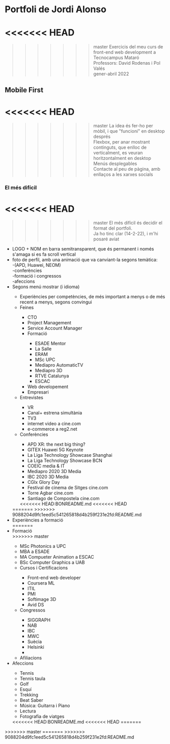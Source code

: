 # Portfoli de Jordi Alonso
<<<<<<< HEAD
=======

>>>>>>> master
Exercicis del meu curs de front-end web development a Tecnocampus Mataró<br/>
Professors: David Rodenas i Pol Valés<br/>
gener-abril 2022<br/>

## Mobile First
<<<<<<< HEAD
=======

>>>>>>> master
La idea és fer-ho per mòbil, i que "funcioni" en desktop després<br/>
Flexbox, per anar mostrant continguts, que enlloc de verticalment, es veuran horitzontalment en desktop<br/>
Menús desplegables<br/>
Contacte al peu de pàgina, amb enllaços a les xarxes socials

### El més difícil
<<<<<<< HEAD
=======

>>>>>>> master
El més difícil és decidir el format del portfoli.<br/>
Ja ho tinc clar (14-2-22), i m'hi posaré aviat<br/>

<ul>
  <li>LOGO + NOM en barra semitransparent, que és permanent i només s'amaga si es fa scroll vertical</li>
  <li>foto de perfil, amb una animació que va canviant-la segons temàtica:<br/>
    -(APD, Huawei, NEOM)<br/>
    -conferències<br/>
    -formació i congressos<br/>
    -afeccions<br/>
  </li>
  <li>Segons menú mostrar (i idioma)</li>
  <ul>
    <li>Experiències per competències, de més important a menys o de més recent a menys, segons convingui</li>
     <li>Feines</li>
     <ul>
        <li>CTO</li>
        <li>Project Management</li>
        <li>Service Account Manager</li>
        <li>Formació</li>
        <ul>
          <li>ESADE Mentor</li>
          <li>La Salle</li>
          <li>ERAM</li>
          <li>MSc UPC</li>
          <li>Mediapro AutomaticTV</li>
          <li>Mediapro 3D</li>
          <li>RTVE Catalunya</li>
          <li>ESCAC</li>
        </ul>
        <li>Web developement</li>
        <li>Empresari</li>
     </ul>
     <li>Entrevistes</li>
     <ul>
        <li>VR</li>
        <li>Canal+ estrena simultània</li>
        <li>TV3</li>
        <li>internet video a cine.com</li>
        <li>e-commerce a reg2.net</li>
      </ul>
      <li>Conferències</li>
      <ul>
        <li>APD XR: the next big thing?</li>
        <li>GITEX Huawei 5G Keynote</li>
        <li>La Liga Technology Showcase Shanghai</li>
        <li>La Liga Technology Showcase BCN</li>
        <li>COEIC media & IT</li>
        <li>Mediapro 2020 3D Media</li>      
        <li>IBC 2020 3D Media</li>
        <li>CGIx Glory Day</li>
        <li>Festival de cinema de Sitges cine.com</li>
        <li>Torre Agbar cine.com</li>
        <li>Santiago de Compostela cine.com</li>
      </ul>
<<<<<<< HEAD:BONREADME.md
<<<<<<< HEAD
  </ul>
=======
>>>>>>> 9088204d9fc1eed5c541265818d4b259f231e2fd:README.md
<li>Experiències a formació</li>
=======
<li>Formació</li>
>>>>>>> master
  <ul>
    <li>MSc Photonics a UPC</li>
    <li>MBA a ESADE</li>
    <li>MA Compueter Animation a ESCAC</li>
    <li>BSc Computer Graphics a UAB</li>
    <li>Cursos i Certificacions</li>
    <ul>
      <li>Front-end web developer</li>
      <li>Coursera ML</li>
      <li>ITIL</li>
      <li>PMI</li>
      <li>Softimage 3D</li>
      <li>Avid DS</li>
    </ul>
    <li>Congressos</li>
    <ul>
       <li>SIGGRAPH</li>
       <li>NAB</li>
       <li>IBC</li>
       <li>MWC</li>
       <li>Suècia</li>
       <li>Helsinki<Li>
    </ul>
    <li>Afiliacions</li>
  </ul>
<li>Afeccions</li>
  <ul>
    <li>Tennis</li>
    <li>Tennis taula</li>
    <li>Golf</li>
    <li>Esquí</li>
    <li>Trekking</li>
    <li>Beat Saber</li>
    <li>Música: Guitarra i Piano</li>
    <li>Lectura</li>
    <li>Fotografia de viatges</li>
  </ul>
<<<<<<< HEAD:BONREADME.md
<<<<<<< HEAD
=======
    </ul>
>>>>>>> master
=======
      </ul>
>>>>>>> 9088204d9fc1eed5c541265818d4b259f231e2fd:README.md
</ul>
